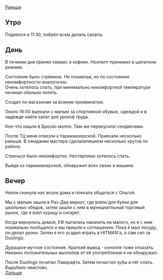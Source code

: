 [Раньше](2020.09.05.md)  
## Утро
Поднялся в 11:30, побрёл всем делать салаты.
## День
В течении дня принял семакс и кофеин. Ноопепт принимал в шататном режиме.

Состояние было стрёмное. Не похмелье, но по состоянию некомфортности аналогично.  
Очень хотелось спать, при минимально некомфортной температуре начинал обильно потеть.  

Сходил по магазинам за всяким проивинатом.

Около 16:00 выехали с малым за спортивной обувью, одеждой и в надежде найти халат для уроков труда.

Кое-что нашли в Броско молле. Там-же перекусили сендвичами.

После ТЦ меня отвезли к парикмахерской. Приехали несколько раньше. В ожидании мастера сделалипешком несколько кругов по району.

Стричься было некомфортно. Нестерпимо хотелось спать.

Выйдя из парикмахерской, обнаружил всех своих в машине.
## Вечер
Нелли скинула нас возле дома и поехала общаться с Ольгой.

Мы с малым зашли в Раз-Два маркет, где взяли для булки для школьных обедов, затем зашли с ним в мунициапльный торговый рынок, где я взял курицу и сигарет.

Когда вернулись домой, ЕФ пыталась накалить на малого, но я с ним нормально пообщался и мы пришли к соглашению. Пока я мыл посуду, он делал уроки. Затем я его усадил играть в HITMAN'а, а сам сел за Duolingo.

Дурацкое мутное состояние. Краткий вывод - конопле тоже отказать. Никаких положительных выхлопов от её употребления я не обнаружил.

После Duolingo почитал Лавкрафта. Затем почистил зубы и лёг спать. Вырубало неистово.  
[Дальше](2020.09.07.md)